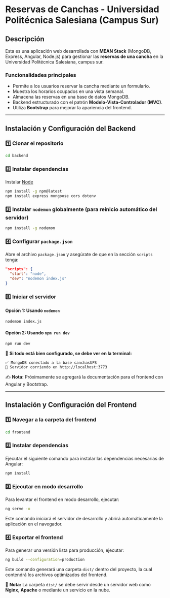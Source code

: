 # Reservas de Canchas - Universidad Politécnica Salesiana (Campus Sur)

## Descripción
Esta es una aplicación web desarrollada con **MEAN Stack** (MongoDB, Express, Angular, Node.js) para gestionar las **reservas de una cancha** en la Universidad Politécnica Salesiana, campus sur.

### Funcionalidades principales
- Permite a los usuarios reservar la cancha mediante un formulario.
- Muestra los horarios ocupados en una vista semanal.
- Almacena las reservas en una base de datos MongoDB.
- Backend estructurado con el patrón **Modelo-Vista-Controlador (MVC)**.
- Utiliza **Bootstrap** para mejorar la apariencia del frontend.

---

## Instalación y Configuración del Backend
### 1️⃣ Clonar el repositorio
```bash
cd backend
```

### 2️⃣ Instalar dependencias

Instalar [Node](https://nodejs.org/es/download)

```bash
npm install -g npm@latest
npm install express mongoose cors dotenv
```
### 3️⃣ Instalar `nodemon` globalmente (para reinicio automático del servidor)
```bash
npm install -g nodemon
```

### 4️⃣ Configurar `package.json`
Abre el archivo `package.json` y asegúrate de que en la sección `scripts` tenga:
```json
"scripts": {
  "start": "node",
  "dev": "nodemon index.js"
}
```
### 5️⃣ Iniciar el servidor
#### Opción 1: Usando `nodemon`
```bash
nodemon index.js
```
#### Opción 2: Usando `npm run dev`
```bash
npm run dev
```

📌 **Si todo está bien configurado, se debe ver en la terminal:**
```
✅ MongoDB conectado a la base canchasUPS
🚀 Servidor corriendo en http://localhost:3773
```
✍️ **Nota:** Próximamente se agregará la documentación para el frontend con Angular y Bootstrap.

---

## Instalación y Configuración del Frontend

### 1️⃣ Navegar a la carpeta del frontend
```bash
cd frontend
```

### 2️⃣ Instalar dependencias
Ejecutar el siguiente comando para instalar las dependencias necesarias de Angular:
```bash
npm install
```

### 3️⃣ Ejecutar en modo desarrollo
Para levantar el frontend en modo desarrollo, ejecutar:
```bash
ng serve -o
```
Este comando iniciará el servidor de desarrollo y abrirá automáticamente la aplicación en el navegador.

### 4️⃣ Exportar el frontend
Para generar una versión lista para producción, ejecutar:
```bash
ng build --configuration=production
```
Este comando generará una carpeta `dist/` dentro del proyecto, la cual contendrá los archivos optimizados del frontend.

📌 **Nota:** La carpeta `dist/` se debe servir desde un servidor web como **Nginx**, **Apache** o mediante un servicio en la nube.
